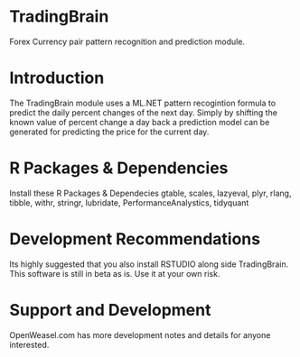 # TradingBrain
Forex Currency pair pattern recognition and prediction module.
# Introduction
The TradingBrain module uses a ML.NET pattern recogintion formula to predict the daily percent changes of the next day.
Simply by shifting the known value of percent change a day back a prediction model can be generated for predicting the price for the current day.
# R Packages & Dependencies
Install these R Packages & Dependecies
gtable, scales, lazyeval, plyr, rlang, tibble, withr, stringr, lubridate, PerformanceAnalystics, tidyquant
# Development Recommendations
Its highly suggested that you also install RSTUDIO along side TradingBrain. This software is still in beta as is. Use it at your own risk.
# Support and Development
OpenWeasel.com has more development notes and details for anyone interested.
